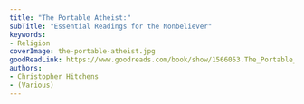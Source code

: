 ```yaml
---
title: "The Portable Atheist:"
subTitle: "Essential Readings for the Nonbeliever"
keywords:
- Religion
coverImage: the-portable-atheist.jpg
goodReadLink: https://www.goodreads.com/book/show/1566053.The_Portable_Atheist
authors:
- Christopher Hitchens
- (Various)
---
```


